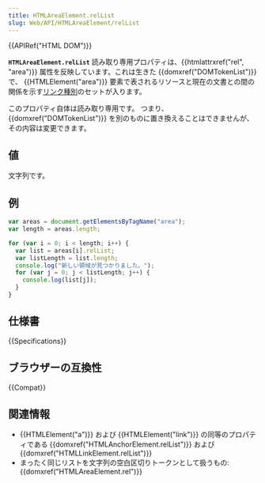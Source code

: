 ```yaml
---
title: HTMLAreaElement.relList
slug: Web/API/HTMLAreaElement/relList
---
```

{{APIRef("HTML DOM")}}

**`HTMLAreaElement.relList`** 読み取り専用プロパティは、{{htmlattrxref("rel", "area")}} 属性を反映しています。これは生きた {{domxref("DOMTokenList")}} で、 {{HTMLElement("area")}} 要素で表されるリソースと現在の文書との間の関係を示す[リンク種別](/ja/docs/Web/HTML/Link_types)のセットが入ります。

このプロパティ自体は読み取り専用です。 つまり、 {{domxref("DOMTokenList")}} を別のものに置き換えることはできませんが、その内容は変更できます。

## 値

文字列です。

## 例

```js
var areas = document.getElementsByTagName("area");
var length = areas.length;

for (var i = 0; i < length; i++) {
  var list = areas[i].relList;
  var listLength = list.length;
  console.log("新しい領域が見つかりました。");
  for (var j = 0; j < listLength; j++) {
    console.log(list[j]);
  }
}
```

## 仕様書

{{Specifications}}

## ブラウザーの互換性

{{Compat}}

## 関連情報

- {{HTMLElement("a")}} および {{HTMLElement("link")}} の同等のプロパティである {{domxref("HTMLAnchorElement.relList")}} および {{domxref("HTMLLinkElement.relList")}}
- まったく同じリストを文字列の空白区切りトークンとして扱うもの: {{domxref("HTMLAreaElement.rel")}}
